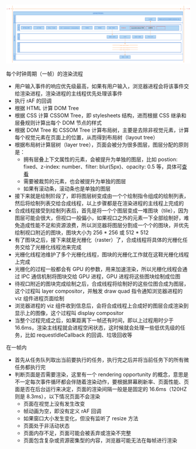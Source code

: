 ![image-20240401113410286](https://raw.githubusercontent.com/liyongning/picture-bed/master/liyongning/202404011134385.png)

每个时钟周期（一帧）的渲染流程

* 用户输入事件的响应优先级最高，如果有用户输入，浏览器进程会将该事件交给渲染进程，渲染进程的主线程优先处理该事件
* 执行 rAF 的回调
* 根据 HTML 计算 DOM Tree
* 根据 CSS 计算 CSSOM Tree，即 stylesheets 结构，进而根据 CSS 继承和层叠规则计算出每个 DOM 节点的样式
* 根据 DOM Tree 和 CSSOM Tree 计算布局树，主要是去除非视觉元素，计算每个视觉元素在页面上的位置，从而得到布局树（layout tree）
* 根据布局树计算层树（layer tree），页面会被分为很多图层，图层分配的原则是：
  * 拥有层叠上下文属性的元素，会被提升为单独的图层，比如 postion: fixed、z-index: number、filter: blur(5px)、opacity: 0.5 等，具体可[查看](https://developer.mozilla.org/zh-CN/docs/Web/CSS/CSS_positioned_layout/Understanding_z-index/Stacking_context)
  * 需要被裁剪的元素，也会被提升为单独的图层
  * 如果有滚动条，滚动条也是单独的图层
* 接下来就是绘制阶段了，即将图层树变成由一个个绘制指令组成的绘制列表，然后将绘制列表交给合成线程，以上步骤都是在渲染进程的主线程上完成的
* 合成线程接受到绘制列表后，首先是将一个个图层变成一堆图块（tile），因为图层可能会很大，但视口一般偏小，如果视口之外的元素一下全部绘制好，难免造成性能不足和资源浪费，所以浏览器将图层分割成一个个的图块，并优先绘制视口附近的图块，图块大小为 256 * 256 或 512 * 512
* 有了图块之后，接下来就是光栅化（raster）了，合成线程将具体的光栅化任务交给了光栅化线程池来完成
* 光栅化线程池维护了多个光栅化线程，图块的光栅化工作就在这鞋光栅化线程上完成
* 光栅化的过程一般都会有 GPU 的参数，用来加速渲染，所以光栅化线程会通过 IPC 通信机制将图块交给 GPU 进程，GPU 进程将这些图块绘制成位图
* 待视口附近的图块完成绘制之后，合成线程将绘制好的这些位图合成为图层，这个过程叫 layer compositor，并触发 draw quad 指令通知浏览器进程的 viz 组件进程页面绘制
* 浏览器进程的 viz 组件收到信息后，会将合成线程上合成好的图层合成渲染到显示上的图像，这个过程叫 display compositor
* 当整个过程完成之后，如果距离下一帧还有时间，即以上过程用时少于 16.6ms，渲染主线程就会进程空闲状态，这时候就会处理一些低优先级的任务，比如 requestIdleCallback 的回调、垃圾回收等

在一帧内

* 首先从任务队列取出当前要执行的任务，执行完之后并将当前任务下的所有微任务都执行完
* 判断页面是否需要渲染，这里有一个 rendering opportunity 的概念，意思是不一定每次事件循环都会伴随着渲染动作，要根据屏幕刷新率、页面性能、页面是否在后台运行来决定，页面的渲染间隔一般是是固定的 16.6ms（120HZ 则是 8.3ms），以下情况页面不会渲染
  * 页面在视觉上没有发生改变
  * 帧动画为空，即没有定义 rAF 回调
  * 如果窗口大小发生变化，但没有监听了 resize 方法
  * 页面处于非活动状态
  * 页面内存不足，页面可能会被丢弃或渲染不完整
  * 页面包含复杂或资源密集型的内容，浏览器可能无法在每帧进行渲染